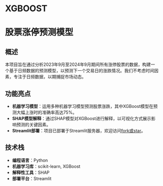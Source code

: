 # XGBOOST
# 股票涨停预测模型

## 概述
本项目旨在通过分析2023年9月至2024年9月期间所有涨停股票的数据，构建一个基于日频数据的预测模型，以预测下一个交易日的涨跌情况。我们不考虑时间因素，专注于日频数据，以期捕捉市场动态。

## 功能亮点
- **机器学习模型**：运用多种机器学习模型预测股票涨跌，其中XGBoost模型在预测大幅上涨时的准确率高达75%。
- **SHAP模型解释**：通过SHAP模型对XGBoost进行解释，以可视化方式展示影响预测的关键因素。
- **Streamlit部署**：项目已部署于Streamlit服务器，欢迎访问[fork或star](https://xgboost-leixydyapprszn7cwnmxhdb.streamlit.app/)。

## 技术栈
- **编程语言**：Python
- **机器学习库**：scikit-learn, XGBoost
- **解释性工具**：SHAP
- **部署平台**：Streamlit

